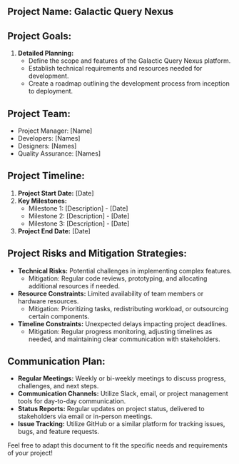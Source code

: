 ## Project Name: Galactic Query Nexus

## Project Goals:

1. **Detailed Planning:**
   - Define the scope and features of the Galactic Query Nexus platform.
   - Establish technical requirements and resources needed for development.
   - Create a roadmap outlining the development process from inception to deployment.

## Project Team:

- Project Manager: [Name]
- Developers: [Names]
- Designers: [Names]
- Quality Assurance: [Names]

## Project Timeline:

1. **Project Start Date:** [Date]
2. **Key Milestones:**
   - Milestone 1: [Description] - [Date]
   - Milestone 2: [Description] - [Date]
   - Milestone 3: [Description] - [Date]
3. **Project End Date:** [Date]

## Project Risks and Mitigation Strategies:

- **Technical Risks:** Potential challenges in implementing complex features.
  - Mitigation: Regular code reviews, prototyping, and allocating additional resources if needed.
- **Resource Constraints:** Limited availability of team members or hardware resources.
  - Mitigation: Prioritizing tasks, redistributing workload, or outsourcing certain components.
- **Timeline Constraints:** Unexpected delays impacting project deadlines.
  - Mitigation: Regular progress monitoring, adjusting timelines as needed, and maintaining clear communication with stakeholders.

## Communication Plan:

- **Regular Meetings:** Weekly or bi-weekly meetings to discuss progress, challenges, and next steps.
- **Communication Channels:** Utilize Slack, email, or project management tools for day-to-day communication.
- **Status Reports:** Regular updates on project status, delivered to stakeholders via email or in-person meetings.
- **Issue Tracking:** Utilize GitHub or a similar platform for tracking issues, bugs, and feature requests.
  
Feel free to adapt this document to fit the specific needs and requirements of your project!
